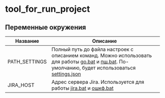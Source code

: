 # tool_for_run_project

## Переменные окружения

| Название      | Описание                                                                                                                                                                                                             |
|---------------|----------------------------------------------------------------------------------------------------------------------------------------------------------------------------------------------------------------------|
| PATH_SETTINGS | Полный путь до файла настроек с описанием команд. Можно использовать для работы [go.bat](scripts%2Fgo.bat) и [пщ.bat](scripts%2F%D0%BF%D1%89.bat). По-умолчанию, будет использоваться [settings.json](settings.json) |
| JIRA_HOST     | Адрес сервера Jira. Используется для работы [jira.bat](scripts%2Fjira.bat) и [ошкф.bat](scripts%2F%D0%BE%D1%88%D0%BA%D1%84.bat)                                                                                      |
